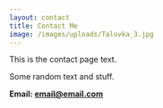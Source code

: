 ```yaml
---
layout: contact
title: Contact Me
image: /images/uploads/Talovka_3.jpg
---
```


This is the contact page text.

Some random text and stuff.

**Email: email@email.com**